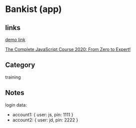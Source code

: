 # Bankist (app)

## links
[demo link](https://aldopolojr.github.io/bankist-app/)

[The Complete JavaScript Course 2020: From Zero to Expert!](https://www.udemy.com/share/101WfeCEUZdV9UQng)

## Category
training

## Notes
login data: 
- account1: { user: js, pin: 1111 }
- account2: { user: jd, pin: 2222 }
